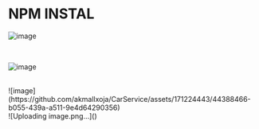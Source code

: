 <h1>NPM INSTAL</h1>

![image](https://github.com/akmallxoja/CarService/assets/171224443/a8ca9833-675d-4703-8aae-b946ca12d5db)

<br>

![image](https://github.com/akmallxoja/CarService/assets/171224443/1dfbaac4-724e-42bb-b364-8bca4774e656)

<br>
![image](https://github.com/akmallxoja/CarService/assets/171224443/44388466-b055-439a-a511-9e4d64290356)

<br>
![Uploading image.png…]()



